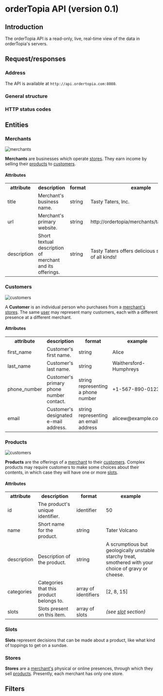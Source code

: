 # orderTopia API (version 0.1)

## Introduction

The orderTopia API is a read-only, live, real-time view of the data in orderTopia's servers.

## Request/responses

### Address

The API is available at `http://api.ordertopia.com:8080`.

### General structure

### HTTP status codes

## Entities

### <a name="merchant"></a>Merchants

![merchants](http://yuml.me/689d321a)

__Merchants__ are businesses which operate [stores][store]. They earn income by selling their [products][product] to [customers][customer].

#### Attributes

<table>
  <tr>
    <th>attribute</th>
    <th>description</th>
    <th>format</th>
    <th>example</th>
  </tr>
  <tr>
    <td>title</td>
    <td>Merchant's business name.</td>
    <td>string</td>
    <td>Tasty Taters, Inc.</td>
  </tr>
  <tr>
    <td>url</td>
    <td>Merchant's primary website.</td>
    <td>string</td>
    <td>http://ordertopia/merchants/tastytaters.com</td>
  </tr>
  <tr>
    <td>description</td>
    <td>Short textual description of merchant and its offerings.</td>
    <td>string</td>
    <td>Tasty Taters offers delicious starchy tubers of all kinds!</td>
  </tr>
</table>

### <a name="customer"></a>Customers

![customers](http://yuml.me/80faa1a)

A __Customer__ is an individual person who purchases from a [merchant's][merchant] [stores][store]. The same [user][user] may represent many customers, each with a different presence at a different merchant.

#### Attributes

<table>
  <tr>
    <th>attribute</th>
    <th>description</th>
    <th>format</th>
    <th>example</th>
  </tr>
  <tr>
    <td>first_name</td>
    <td>Customer's first name.</td>
    <td>string</td>
    <td>Alice</td>
  </tr>
  <tr>
    <td>last_name</td>
    <td>Customer's last name.</td>
    <td>string</td>
    <td>Waithersford-Humphreys</td>
  </tr>
  <tr>
    <td>phone_number</td>
    <td>Customer's primary phone number contact.</td>
    <td>string representing a phone number</td>
    <td>+1-567-890-0123</td>
  </tr>
  <tr>
    <td>email</td>
    <td>Customer's designated e-mail address.</td>
    <td>string representing an email address</td>
    <td>alicew@example.com</td>
  </tr>
</table>

### <a name="store"></a>Products

![customers](http://yuml.me/3298b9e5)

__Products__ are the offerings of a [merchant][merchant] to their [customers][customer]. Complex products may require customers to make some choices about their contents, in which case they will have one or more [slots][slot].

#### Attributes

<table>
  <tr>
    <th>attribute</th>
    <th>description</th>
    <th>format</th>
    <th>example</th>
  </tr>
  <tr>
    <td>id</td>
    <td>The product's unique identifier.</td>
    <td>identifier</td>
    <td>50</td>
  </tr>
  <tr>
    <td>name</td>
    <td>Short name for the product.</td>
    <td>string</td>
    <td>Tater Volcano</td>
  </tr>
  <tr>
    <td>description</td>
    <td>Description of the product.</td>
    <td>string</td>
    <td>A scrumptious but geologically unstable starchy treat, smothered with your choice of gravy or cheese.</td>
  </tr>
  <tr>
    <td>categories</td>
    <td>Categories that this product belongs to.</td>
    <td>array of identifiers</td>
    <td>[2, 8, 15]</td>
  </tr>
  <tr>
    <td>slots</td>
    <td>Slots present on this item.</td>
    <td>array of slots</td>
    <td><em>(see <a href="#slot">slot</a> section)</em></td>
  </tr>
</table>

### <a name="slot"></a>Slots

__Slots__ represent decisions that can be made about a product, like what kind of toppings to get on a sundae.

### <a name="store"></a>Stores

__Stores__ are a [merchant's][merchant] physical or online presences, through which they sell [products][product]. Presently, each merchant has only one store.

## Filters

[customer]: #customer
[merchant]: #merchant
[product]: #product
[slot]: #slot
[store]: #store
[user]: #user
